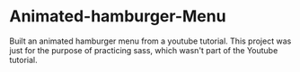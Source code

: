 # Animated-hamburger-Menu

Built an animated hamburger menu from a youtube tutorial.
This project was just for the purpose of practicing sass, which wasn't part of the Youtube tutorial.

